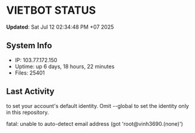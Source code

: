 # VIETBOT STATUS
**Updated**: Sat Jul 12 02:34:48 PM +07 2025

## System Info
- IP: 103.77.172.150
- Uptime: up 6 days, 18 hours, 22 minutes
- Files: 25401

## Last Activity

to set your account's default identity.
Omit --global to set the identity only in this repository.

fatal: unable to auto-detect email address (got 'root@vinh3690.(none)')
